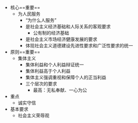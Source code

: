 - 核心==重要==
	- 为人民服务
		- “为什么人服务”
		- 是社会主义经济基础和人际关系的客观要求
			- 公有制的经济基础
		- 是社会主义市场经济健康发展的要求
		- 体现社会主义道德建设先进性要求和广泛性要求的统一
- 原则==重要==
	- 集体主义
		- 集体利益和个人利益辩证统一
		- 集体利益高于个人利益
		- 集体主义强调重视和保障个人的正当利益
		- 三个层次的要求
			- 最高：无私奉献、一心为公
- 重点
	- 诚实守信
- 基本要求
	- 社会主义荣辱观